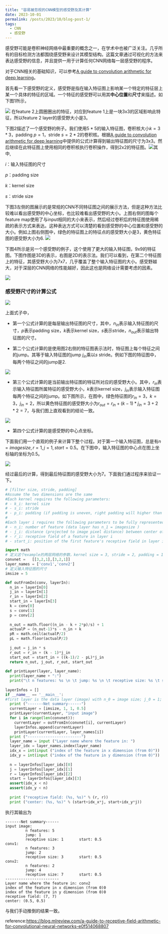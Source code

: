 ```yaml
---
title: "容易被忽视的CNN模型的感受野及其计算"
date: 2023-10-01
permalink: /posts/2023/10/blog-post-1/
tags:
  - CNN
  - 感受野
---
```




感受野可能是卷积神经网络中最重要的概念之一，在学术中也被广泛关注。几乎所有的目标检测方法都围绕感受野来设计其模型结构。这篇文章通过可视化的方法来表达感受野的信息，并且提供一用于计算任何CNN网络每一层感受野的程序。

对于CNN相关的基础知识，可以参考[A guide to convolution arithmetic for deep learning](https://arxiv.org/pdf/1603.07285.pdf)。

首先看一下感受野的定义，感受野是指在输入特征图上影响某一个特定的特征层上某一个具体的特征的区域。一个特征的感受野可以用其**中心位置**和**尺寸**来描述。如下图1所示，

![](https://borninfreedom.github.io/images/2023/10/receptive_field.png)
在feature 2上圆圈圈出的特征，对应到feature 1上是一块3x3的区域影响此特征，所以feature 2 layer的感受野大小是3。

下图2描述了一个感受野的例子。我们使用$5*5$的输入特征图，卷积核大小$k=3*3$，padding $p=1$，stride $s = 2*2$的卷积核。根据[A guide to convolution arithmetic for deep learning](https://arxiv.org/pdf/1603.07285.pdf)中提供的公式计算得到输出特征图的尺寸为3x3。然后继续在此特征图上使用相同的卷积核执行卷积操作，得到2x2的特征图。![](https://borninfreedom.github.io/images/2023/10/rcnn_out_feature_calc.png)其中,

$i$：输入特征图的尺寸

$p$：padding size

$k$：kernel size

$s$：stride size


下图3左侧的图展示的是常规的CNN不同特征图之间的展示方法，但是这种方法比较难以看出感受野的中心坐标，也比较难看出感受野的大小。上图右侧的图每个feature map使用了与input相同的大小来表示，然后经过卷积后的特征图使用稀疏的表示方式来表达。这种表达方式可以清楚的看到感受野的中心位置和感受野的大小。例如上图右侧图中，绿色的特征图上的特征点的感受野大小是3，黄色特征图的感受野大小为6.
![](https://borninfreedom.github.io/images/2023/10/receptive_field_example.png)


下图4所示是另一个感受野的例子，这个使用了更大的输入特征图，9x9的特征图。下图作图是3D的表示，右图是2D的表示法。我们可以看到，在第二个特征图上的特征，其感受野大小为7x7，几乎覆盖了整个输入特征图的大小。感受野越大，对于深层的CNN网络的性能越好，因此这也是网络设计需要考虑的因素。

![](https://borninfreedom.github.io/images/2023/10/receptive_field_example2.png)

### 感受野尺寸的计算公式

![](https://borninfreedom.github.io/images/2023/10/receptive_calc.png)

上面式子中，

* 第一个公式计算的是每层输出特征图的尺寸，其中，$n_{in}$表示输入特征图的尺寸，$p$表示padding size，$k$表示kernel size，$s$表示stride，$n_{out}$表示输出特征图的尺寸。

* 第二个公式计算的是使用图2右侧的特征图表示法时，特征图上每个特征之间的jump。其等于输入特征图的jump $j_{in}$乘以$s$ stride。例如下图的特征图中，每两个特征之间的jump是2.

![](https://borninfreedom.github.io/images/2023/10/jump.png)

* 第三个公式计算的是当前输出特征图的特征所对应的感受野大小。其中，$r_{in}$表示输入特征图所属特征的感受野大小，$k$表示kernel size，$j_{in}$表示输入特征图每两个特征之间的jump。如下图所示，在图中，绿色特征图的$r_{in}=3，k=3，j_{in}=2$，所以黄色特征图的感受野大小为$r_{out} = r_{in} + (k-1)*j_{in} = 3 + 2 * 2 = 7$，与我们图上直观看到的结论一致。

![](https://borninfreedom.github.io/images/2023/10/receptive_calc_example.png)

* 第四个公式计算的是感受野的中心点坐标。



下面我们用一个直观的例子来计算下整个过程。对于第一个输入特征图，总是有$n = image size, r = 1, j = 1, start = 0.5$。在下图中，输入特征图的中心点在图上坐标轴的坐标为0.5。

![](https://borninfreedom.github.io/images/2023/10/all_process.png)

经过最后的计算，得到最后特征图的感受野大小为7。下面我们通过程序来验证一下。

```python
# [filter size, stride, padding]
#Assume the two dimensions are the same
#Each kernel requires the following parameters:
# - k_i: kernel size
# - s_i: stride
# - p_i: padding (if padding is uneven, right padding will higher than left padding; "SAME" option in tensorflow)
# 
#Each layer i requires the following parameters to be fully represented: 
# - n_i: number of feature (data layer has n_1 = imagesize )
# - j_i: distance (projected to image pixel distance) between center of two adjacent features
# - r_i: receptive field of a feature in layer i
# - start_i: position of the first feature's receptive field in layer i (idx start from 0, negative means the center fall into padding)

import math
# 定义这个example的两层网络的参数，kernel size = 3, stride = 2, padding = 1
convnet =   [[3,2,1],[3,2,1]]
layer_names = ['conv1','conv2']
# 定义输入特征图的尺寸
imsize = 5

def outFromIn(conv, layerIn):
  n_in = layerIn[0]
  j_in = layerIn[1]
  r_in = layerIn[2]
  start_in = layerIn[3]
  k = conv[0]
  s = conv[1]
  p = conv[2]
  
  n_out = math.floor((n_in - k + 2*p)/s) + 1
  actualP = (n_out-1)*s - n_in + k 
  pR = math.ceil(actualP/2)
  pL = math.floor(actualP/2)
  
  j_out = j_in * s
  r_out = r_in + (k - 1)*j_in
  start_out = start_in + ((k-1)/2 - pL)*j_in
  return n_out, j_out, r_out, start_out
  
def printLayer(layer, layer_name):
  print(layer_name + ":")
  print("\t n features: %s \n \t jump: %s \n \t receptive size: %s \t start: %s " % (layer[0], layer[1], layer[2], layer[3]))
 
layerInfos = []
if __name__ == '__main__':
#first layer is the data layer (image) with n_0 = image size; j_0 = 1; r_0 = 1; and start_0 = 0.5
  print ("-------Net summary------")
  currentLayer = [imsize, 1, 1, 0.5]
  printLayer(currentLayer, "input image")
  for i in range(len(convnet)):
    currentLayer = outFromIn(convnet[i], currentLayer)
    layerInfos.append(currentLayer)
    printLayer(currentLayer, layer_names[i])
  print ("------------------------")
  layer_name = input ("Layer name where the feature in: ")
  layer_idx = layer_names.index(layer_name)
  idx_x = int(input ("index of the feature in x dimension (from 0)"))
  idx_y = int(input ("index of the feature in y dimension (from 0)"))
  
  n = layerInfos[layer_idx][0]
  j = layerInfos[layer_idx][1]
  r = layerInfos[layer_idx][2]
  start = layerInfos[layer_idx][3]
  assert(idx_x < n)
  assert(idx_y < n)
  
  print ("receptive field: (%s, %s)" % (r, r))
  print ("center: (%s, %s)" % (start+idx_x*j, start+idx_y*j))
```

执行其输出为

```
-------Net summary------
input image:
         n features: 5
         jump: 1
         receptive size: 1       start: 0.5
conv1:
         n features: 3
         jump: 2
         receptive size: 3       start: 0.5
conv2:
         n features: 2
         jump: 4
         receptive size: 7       start: 0.5
------------------------
Layer name where the feature in: conv2
index of the feature in x dimension (from 0)0
index of the feature in y dimension (from 0)0
receptive field: (7, 7)
center: (0.5, 0.5)
```

与我们手动推倒的结果一致。

reference:https://blog.mlreview.com/a-guide-to-receptive-field-arithmetic-for-convolutional-neural-networks-e0f514068807








